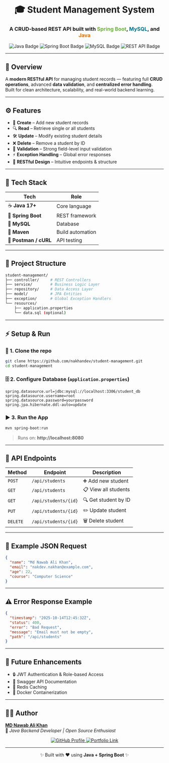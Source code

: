 <!-- ⚡ Student Management System - REST API ⚡ -->

<h1 align="center">🎓 Student Management System</h1>
<h3 align="center">A CRUD-based REST API built with <span style="color:#6DB33F;">Spring Boot</span>, <span style="color:#00758F;">MySQL</span>, and <span style="color:#E76F00;">Java</span></h3>

<p align="center">
  <picture>
    <source media="(prefers-color-scheme: dark)" srcset="https://img.shields.io/badge/Java-17+-E76F00?style=for-the-badge&logo=openjdk&logoColor=white">
    <source media="(prefers-color-scheme: light)" srcset="https://img.shields.io/badge/Java-17+-F89820?style=for-the-badge&logo=openjdk&logoColor=black">
    <img alt="Java Badge" src="https://img.shields.io/badge/Java-17+-E76F00?style=for-the-badge&logo=openjdk&logoColor=white">
  </picture>
  <picture>
    <source media="(prefers-color-scheme: dark)" srcset="https://img.shields.io/badge/Spring%20Boot-3.x-6DB33F?style=for-the-badge&logo=springboot&logoColor=white">
    <source media="(prefers-color-scheme: light)" srcset="https://img.shields.io/badge/Spring%20Boot-3.x-6DB33F?style=for-the-badge&logo=springboot&logoColor=black">
    <img alt="Spring Boot Badge" src="https://img.shields.io/badge/Spring%20Boot-3.x-6DB33F?style=for-the-badge&logo=springboot&logoColor=white">
  </picture>
  <picture>
    <source media="(prefers-color-scheme: dark)" srcset="https://img.shields.io/badge/MySQL-8.0-4479A1?style=for-the-badge&logo=mysql&logoColor=white">
    <source media="(prefers-color-scheme: light)" srcset="https://img.shields.io/badge/MySQL-8.0-F29111?style=for-the-badge&logo=mysql&logoColor=black">
    <img alt="MySQL Badge" src="https://img.shields.io/badge/MySQL-8.0-4479A1?style=for-the-badge&logo=mysql&logoColor=white">
  </picture>
  <picture>
    <source media="(prefers-color-scheme: dark)" srcset="https://img.shields.io/badge/REST-API-00599C?style=for-the-badge&logo=swagger&logoColor=white">
    <source media="(prefers-color-scheme: light)" srcset="https://img.shields.io/badge/REST-API-008FCC?style=for-the-badge&logo=swagger&logoColor=black">
    <img alt="REST API Badge" src="https://img.shields.io/badge/REST-API-00599C?style=for-the-badge&logo=swagger&logoColor=white">
  </picture>
</p>

---

## 🧩 Overview

A **modern RESTful API** for managing student records — featuring full **CRUD operations**, advanced **data validation**, and **centralized error handling**.  
Built for clean architecture, scalability, and real-world backend learning.

---

## ⚙️ Features

- 📝 **Create** – Add new student records  
- 🔍 **Read** – Retrieve single or all students  
- 🛠️ **Update** – Modify existing student details  
- ❌ **Delete** – Remove a student by ID  
- 🧠 **Validation** – Strong field-level input validation  
- ⚡ **Exception Handling** – Global error responses  
- 🔄 **RESTful Design** – Intuitive endpoints & structure  

---

## 🧱 Tech Stack

| Tech | Role |
|------|------|
| ☕ **Java 17+** | Core language |
| 🌿 **Spring Boot** | REST framework |
| 🧮 **MySQL** | Database |
| 🧰 **Maven** | Build automation |
| 🧪 **Postman / cURL** | API testing |

---

## 📂 Project Structure
```bash
student-management/
├── controller/     # REST Controllers
├── service/        # Business Logic Layer
├── repository/     # Data Access Layer
├── model/          # JPA Entities
├── exception/      # Global Exception Handlers
└── resources/
    ├── application.properties
    └── data.sql (optional)
```

---

## ⚡ Setup & Run

### 🔧 1. Clone the repo
```bash
git clone https://github.com/nakhandev/student-management.git
cd student-management
```

### 🗄️ 2. Configure Database (`application.properties`)
```properties
spring.datasource.url=jdbc:mysql://localhost:3306/student_db
spring.datasource.username=root
spring.datasource.password=yourpassword
spring.jpa.hibernate.ddl-auto=update
```

### ▶️ 3. Run the App
```bash
mvn spring-boot:run
```
> Runs on: **http://localhost:8080**

---

## 📡 API Endpoints

| Method | Endpoint | Description |
|--------|-----------|-------------|
| `POST` | `/api/students` | ➕ Add new student |
| `GET` | `/api/students` | 📋 View all students |
| `GET` | `/api/students/{id}` | 🔍 Get student by ID |
| `PUT` | `/api/students/{id}` | ✏️ Update student |
| `DELETE` | `/api/students/{id}` | 🗑️ Delete student |

---

## 🧾 Example JSON Request
```json
{
  "name": "Md Nawab Ali Khan",
  "email": "nakdev.nakhan@example.com",
  "age": 22,
  "course": "Computer Science"
}
```

---

## ⚠️ Error Response Example
```json
{
  "timestamp": "2025-10-14T12:45:32Z",
  "status": 400,
  "error": "Bad Request",
  "message": "Email must not be empty",
  "path": "/api/students"
}
```

---

## 🚀 Future Enhancements

- 🔒 JWT Authentication & Role-based Access  
- 📘 Swagger API Documentation  
- 🧠 Redis Caching  
- 🐳 Docker Containerization  

---

## 🧑‍💻 Author

**[MD Nawab Ali Khan](https://github.com/nakhandev)**  
💼 *Java Backend Developer | Open Source Enthusiast*  

<p align="center">
  <a href="https://github.com/nakhandev">
    <picture>
      <source media="(prefers-color-scheme: dark)" srcset="https://img.shields.io/badge/GitHub-nakhandev-181717?style=for-the-badge&logo=github&logoColor=white">
      <source media="(prefers-color-scheme: light)" srcset="https://img.shields.io/badge/GitHub-nakhandev-F0F0F0?style=for-the-badge&logo=github&logoColor=black">
      <img alt="GitHub Profile" src="https://img.shields.io/badge/GitHub-nakhandev-181717?style=for-the-badge&logo=github&logoColor=white">
    </picture>
  </a>
  <a href="https://nakhandev.github.io">
    <picture>
      <source media="(prefers-color-scheme: dark)" srcset="https://img.shields.io/badge/🌐%20Portfolio-nakhandev.github.io-0078D7?style=for-the-badge">
      <source media="(prefers-color-scheme: light)" srcset="https://img.shields.io/badge/🌐%20Portfolio-nakhandev.github.io-0A66C2?style=for-the-badge">
      <img alt="Portfolio Link" src="https://img.shields.io/badge/🌐%20Portfolio-nakhandev.github.io-0078D7?style=for-the-badge">
    </picture>
  </a>
</p>

---

<p align="center">✨ Built with ❤️ using <b>Java + Spring Boot</b> ✨</p>
